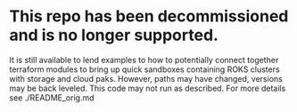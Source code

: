 # This repo has been decommissioned and is no longer supported.  

It is still available to lend examples to how to potentially connect together terraform modules to bring up quick sandboxes containing ROKS clusters with storage and cloud paks.  However, paths may have changed, versions may be back leveled.  This code may not run as described.  For more details see ./README_orig.md
